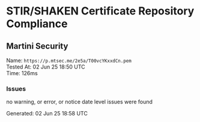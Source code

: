 # STIR/SHAKEN Certificate Repository Compliance

## Martini Security

Name: `https://p.mtsec.me/2e5a/T00vcYKxxdCn.pem`\
Tested At: 02 Jun 25 18:50 UTC\
Time: 126ms

### Issues

no warning, or error, or notice date level issues were found

Generated: 02 Jun 25 18:58 UTC